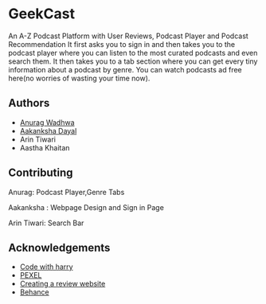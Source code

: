 # GeekCast
An A-Z Podcast Platform with User Reviews, Podcast Player and Podcast Recommendation
It first asks you to sign in and then takes you to the podcast player where you can listen to the most curated podcasts and even search them.
It then takes you to a tab section where you can get every tiny information about a podcast by genre. You can watch podcasts ad free here(no worries of wasting your time now).

## Authors

- [Anurag Wadhwa](https://github.com/eccentricgeek13)
- [Aakanksha Dayal](https://github.com/Aaks9)
- Arin Tiwari 
- Aastha Khaitan 

## Contributing

Anurag: Podcast Player,Genre Tabs

Aakanksha : Webpage Design and Sign in Page

Arin Tiwari: Search Bar

## Acknowledgements

 - [Code with harry](https://www.youtube.com/watch?v=ANzPM5-lwXc)
 - [PEXEL](https://www.pexels.com/)
 - [Creating a review website](https://www.youtube.com/watch?v=O-QUBZuZlXM)
 - [Behance](https://www.behance.net/)
